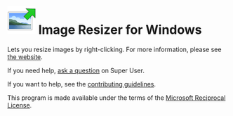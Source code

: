 ![Icon][1] Image Resizer for Windows
====================================
Lets you resize images by right-clicking. For more information, please see [the website][2].

If you need help, [ask a question][3] on Super User.

If you want to help, see the [contributing guidelines][4].

This program is made available under the terms of the [Microsoft Reciprocal License][5].

  [1]: setup/Bundle/ImageResizer.png
  [2]: http://www.bricelam.net/ImageResizer/
  [3]: http://superuser.com/questions/ask?tags=image-resizer
  [4]: CONTRIBUTING.md
  [5]: LICENSE.md
